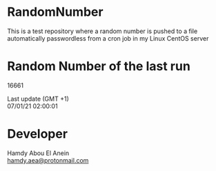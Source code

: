 # RandomNumber    
This is a test repository where a random number is pushed to a file automatically passwordless from a cron job in my Linux CentOS server    
# Random Number of the last run   
16661
      
Last update (GMT +1)    
07/01/21 02:00:01
# Developer    
Hamdy Abou El Anein   
hamdy.aea@protonmail.com
